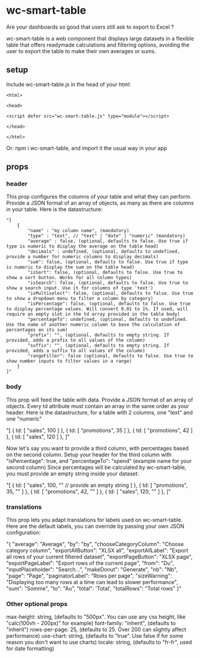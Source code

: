 # wc-smart-table

Are your dashboards so good that users still ask to export to Excel ?

wc-smart-table is a web component that displays large datasets in a flexible table that offers readymade calculations and filtering options, avoiding the user to export the table to make their own averages or sums.

## setup

Include wc-smart-table.js in the head of your html:

```
<html>

<head>

<script defer src="wc-smart-table.js" type="module"></script>

</head>

</html>

```

Or: npm i wc-smart-table, and import it the usual way in your app

## props

### header
This prop configures the columns of your table and what they can perform.
Provide a JSON format of an array of objects, as many as there are columns in your table.
Here is the datastructure:

```
"[
    {
        "name" : "my column name", (mandatory)
        "type" : "text", // "text" | "date" | "numeric" (mandatory)
        "average" : false, (optional, defaults to false. Use true if type is numeric to display the average on the table head)
        "decimals" : undefined, (optional, defaults to undefined, provide a number for numeric columns to display decimals)
        "sum": false, (optional, defaults to false. Use true if type is numeric to display the sum on the table head)
        "isSort": false, (optional, defaults to false. Use true to show a sort button. Works for all column types)
        "isSearch": false, (optional, defaults to false. Use true to show a search input. Use it for columns of type 'text')
        "isMultiselect": false, (optional, defaults to false. Use true to show a dropdown menu to filter a column by category)
        "isPercentage": false, (optional, defaults to false. Use true to display percentage values. Will convert 0.01 to 1%. If used, will require an empty slot in the td array provided in the table body)
        "percentageTo": undefined, (optional, defaults to undefined. Use the name of another numeric column to base the calculation of percentages on its sum)
        "prefix": "", (optional, defaults to empty string. If provided, adds a prefix to all values of the column)
        "suffix": "", (optional, defaults to empty string. If provided, adds a suffix to all values of the column)
        "rangeFilter": false (optional, defaults to false. Use true to show number inputs to filter values in a range)
    }
]"

```

### body
This prop will feed the table with data.
Provide a JSON format of an array of objects.
Every td attribute must contain an array in the same order as your header.
Here is the datastructure, for a table with 2 columns, one "text" and one "numeric"

"[
    {
        td: [
            "sales",
            100
        ]
    },
    {
        td: [
            "promotions",
            35
        ]
    },
    {
        td: [
            "promotions",
            42
        ]
    },
    {
        td: [
            "sales",
            120
        ]
    },
]"

Now let's say you want to provide a third column, with percentages based on the second column.
Setup your header for the third column with "isPercentage": true, and "percentageTo": "spend" (example name for your second column)
Since percentages will be calculated by wc-smart-table, you must provide an empty string inside your dataset:

"[
    {
        td: [
            "sales",
            100,
            "" // provide an empty string
        ]
    },
    {
        td: [
            "promotions",
            35,
            ""
        ]
    },
    {
        td: [
            "promotions",
            42,
            ""
        ]
    },
    {
        td: [
            "sales",
            120,
            ""
        ]
    },
]"

### translations
This prop lets you adapt translations for labels used on wc-smart-table.
Here are the default labels, you can override by passing your own JSON configuration:

"{
    "average": "Average",
    "by": "by",
    "chooseCategoryColumn": "Choose category column",
    "exportAllButton": "XLSX all",
    "exportAllLabel": "Export all rows of your current filtered dataset",
    "exportPageButton": "XLSX page",
    "exportPageLabel": "Export rows of the current page",
    "from": "Du",
    "inputPlaceholder": "Search...",
    "makeDonut": "Generate",
    "nb": "Nb",
    "page": "Page",
    "paginatorLabel": "Rows per page",
    "sizeWarning": "Displaying too many rows at a time can lead to slower performance",
    "sum": "Somme",
    "to": "Au",
    "total": 'Total',
    "totalRows": "Total rows"
}"

### Other optional props
max-height: string, (defaults to "500px". You can use any css height, like "calc(100vh - 200px)" for example)
font-family: "inherit", (defaults to "inherit")
rows-per-page: 25, (defaults to 25. Over 200 can slightly affect performance)
use-chart: string, (defaults to "true". Use false if for some reason you don't want to use charts)
locale: string, (defaults to "fr-fr", used for date formatting)